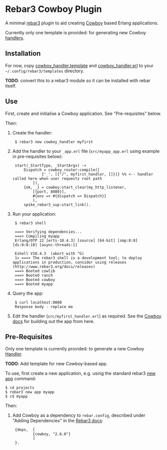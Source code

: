 # Rebar3 Cowboy Plugin

A minimal [rebar3](https://www.rebar3.org) plugin to aid creating [Cowboy](https://ninenines.eu/docs/en/cowboy/2.6/guide/) based Erlang applications.

Currently only one template is provided: for generating new Cowboy [handlers](https://ninenines.eu/docs/en/cowboy/2.6/guide/handlers/).

## Installation

For now, copy [cowboy_handler.template](cowboy_handler.template) and [cowboy_handler.erl](cowboy_handler.erl) to your `~/.config/rebar3/templates` directory.  

**TODO**: convert this to a rebar3 module so it can be installed with rebar itself.

## Use

First, create and initialise a Cowboy application.  See "Pre-requisites" below.

Then:

1. Create the handler:

		$ rebar3 new cowboy_handler myfirst

1. Add the handler to your `_app.erl` file (`src/myapp_app.erl` using example in pre-requisites below): 

		start(_StartType, _StartArgs) ->
			Dispatch = cowboy_router:compile([
					{'_', [{"/", myfirst_handler, []}]} %% <-- handler called here when user requests root path
				]),
			{ok, _} = cowboy:start_clear(my_http_listener,
				[{port, 8080}],
				#{env => #{dispatch => Dispatch}}
				),    
			spike_rebar3_sup:start_link().

1. Run your application:

		$ rebar3 shell

		===> Verifying dependencies...
		===> Compiling myapp
		Erlang/OTP 22 [erts-10.4.3] [source] [64-bit] [smp:8:8] [ds:8:8:10] [async-threads:1]

		Eshell V10.4.3  (abort with ^G)
		1> ===> The rebar3 shell is a development tool; to deploy applications in production, consider using releases (http://www.rebar3.org/docs/releases)
		===> Booted cowlib
		===> Booted ranch
		===> Booted cowboy
		===> Booted myapp

1. Query the app:

		$ curl localhost:8080
		Response body - replace me

1. Edit the handler (`src/myfirst_handler.erl`) as required.  See the [Cowboy docs](https://ninenines.eu/docs/en/cowboy/2.6/guide/) for building out the app from here.

## Pre-Requisites

Only one template is currently provided: to generate a new Cowboy [Handler](https://ninenines.eu/docs/en/cowboy/2.6/guide/handlers/).

**TODO**: Add template for new Cowboy-based app.

To use, first create a new application, e.g. using the standard rebar3 [new app](https://www.rebar3.org/docs/basic-usage) command:

	$ cd projects
	$ rebar3 new app myapp
	$ cd myapp

Then:
1. Add Cowboy as a dependency to `rebar.config`, described under "Adding Dependencies" in the [Rebar3 docs](https://www.rebar3.org/docs/basic-usage):  

		{deps,	[
				{cowboy, "2.6.0"}
				]
		}. 


